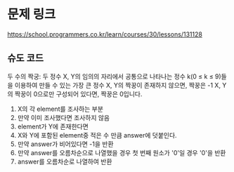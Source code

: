 # 문제 링크

https://school.programmers.co.kr/learn/courses/30/lessons/131128

## 슈도 코드

두 수의 짝궁: 두 정수 X, Y의 임의의 자리에서 공통으로 나타나는 정수 k(0 ≤ k ≤ 9)들을 이용하여 만들 수 있는 가장 큰 정수
X, Y의 짝꿍이 존재하지 않으면, 짝꿍은 -1
X, Y의 짝꿍이 0으로만 구성되어 있다면, 짝꿍은 0입니다.

1. X의 각 element를 조사하는 부분
2. 만약 이미 조사했다면 조사하지 않음
3. element가 Y에 존재한다면
4. X와 Y에 포함된 element중 적은 수 만큼 answer에 덧붙인다.
5. 만약 answer가 비어있다면 -1을 반환
6. 만약 answer를 오름차순으로 나열했을 경우 첫 번째 원소가 '0'일 경우 '0'을 반환
7. answer를 오름차순로 나열하여 반환
